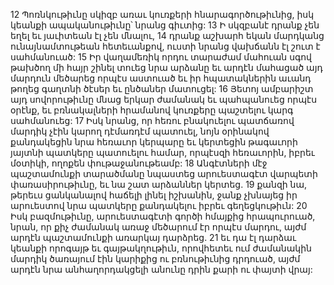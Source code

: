 12 Պոռնկութիւնը սկիզբ առաւ կուռքերի հնարագործութիւնից,
իսկ կեանքի ապականութիւնը՝ նրանց գիւտից:
13 Ի սկզբանէ դրանք չեն եղել եւ յաւիտեան էլ չեն մնալու,
14 դրանք աշխարհ եկան մարդկանց ունայնամտութեան հետեւանքով,
ուստի նրանց վախճանն էլ շուտ է սահմանուած:
15 Իր վաղամեռիկ որդու տարաժամ մահուան սգով թախծող մի հայր շինել տուեց նրա արձանը
եւ արդէն մահացած այդ մարդուն մեծարեց որպէս աստուած
եւ իր հպատակներին աւանդ թողեց գաղտնի ծէսեր եւ ընծաներ մատուցել:
16 Յետոյ ամբարիշտ այդ սովորութիւնը մնաց երկար ժամանակ
եւ պահպանուեց որպէս օրէնք,
եւ բռնակալների հրամանով կուռքերը պաշտելու կարգ սահմանուեց:
17 Իսկ նրանց, որ հեռու բնակուելու պատճառով մարդիկ չէին կարող դէմառդէմ պատուել,
նոյն օրինակով քանդակեցին նրա հեռաւոր կերպարը
եւ կերտեցին թագաւորի յայտնի պատկերը պատուելու համար,
որպէսզի հեռաւորին, իբրեւ մօտիկի, ողոքեն փութաջանութեամբ:
18 Անգէտների մէջ պաշտամունքի տարածմանը նպաստեց արուեստագէտ վարպետի փառասիրութիւնը,
եւ նա շատ արձաններ կերտեց.
19 քանզի նա, թերեւս ցանկանալով հաճելի լինել իշխանին,
ջանք չխնայեց իր արուեստով նրա պատկերը քանդակելու իբրեւ գեղեցկութիւն:
20 Իսկ բազմութիւնը, արուեստագէտի գործի հմայքից հրապուրուած,
նրան, որ քիչ ժամանակ առաջ մեծարում էր որպէս մարդու,
այժմ արդէն պաշտամունքի առարկայ դարձրեց.
21 եւ դա էլ դարձաւ կեանքի որոգայթ եւ գայթակղութիւն,
որովհետեւ ում ժամանակին մարդիկ ծառայում էին կարիքից ու բռնութիւնից դրդուած,
այժմ արդէն նրա անհաղորդակցելի անունը դրին քարի ու փայտի վրայ:
